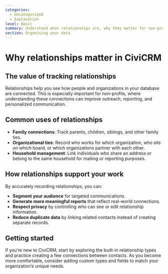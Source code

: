 ```yaml
---
categories:
  - Uncategorized
  - Explanation
level: Basic
summary: Understand what relationships are, why they matter for non-profits, and how they help you organize and communicate with your community.
section: Organising your data
---
```


# Why relationships matter in CiviCRM

## The value of tracking relationships

Relationships help you see how people and organizations in your database are connected. This is especially important for non-profits, where understanding these connections can improve outreach, reporting, and personalized communication.

## Common uses of relationships

- **Family connections**: Track parents, children, siblings, and other family ties.
- **Organizational ties**: Record who works for which organization, who sits on which board, or which organizations partner with each other.
- **Household management**: Link individuals who share an address or belong to the same household for mailing or reporting purposes.

## How relationships support your work

By accurately recording relationships, you can:

- **Segment your audience** for targeted communications.
- **Generate more meaningful reports** that reflect real-world connections.
- **Respect privacy** by controlling who can see or edit relationship information.
- **Reduce duplicate data** by linking related contacts instead of creating separate records.

## Getting started

If you’re new to CiviCRM, start by exploring the built-in relationship types and practice creating a few connections between contacts. As you become more comfortable, consider adding custom types and fields to match your organization’s unique needs.
